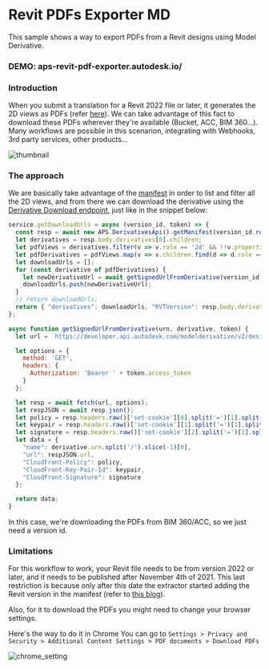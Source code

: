 # Revit PDFs Exporter MD

This sample shows a way to export PDFs from a Revit designs using Model Derivative.

### DEMO: aps-revit-pdf-exporter.autodesk.io/

### Introduction

When you submit a translation for a Revit 2022 file or later, it generates the 2D views as PDFs (refer [here](https://aps.autodesk.com/blog/advanced-option-rvtdwg-2d-views-svf2-post-job)).
We can take advantage of this fact to download these PDFs wherever they're available (Bucket, ACC, BIM 360...).
Many workflows are possible in this scenarion, integrating with Webhooks, 3rd party services, other products...

![thumbnail]()

### The approach

We are basically take advantage of the [manifest](https://aps.autodesk.com/en/docs/model-derivative/v2/reference/http/manifest/urn-manifest-GET/) in order to list and filter all the 2D views, and from there we can download the derivative using the [Derivative Download endpoint](https://aps.autodesk.com/en/docs/model-derivative/v2/reference/http/urn-manifest-derivativeUrn-signedcookies-GET/), just like in the snippet below:

```js
service.getDownloadUrls = async (version_id, token) => {
  const resp = await new APS.DerivativesApi().getManifest(version_id.replace('-', '/'), null, internalAuthClient, token);
  let derivatives = resp.body.derivatives[0].children;
  let pdfViews = derivatives.filter(v => v.role == '2d' && !!v.properties['Print Setting']);
  let pdfDerivatives = pdfViews.map(v => v.children.find(d => d.role == "pdf-page"));
  let downloadUrls = [];
  for (const derivative of pdfDerivatives) {
    let newDerivativeUrl = await getSignedUrlFromDerivative(version_id.replace('-', '_'), derivative, token);
    downloadUrls.push(newDerivativeUrl);
  }
  // return downloadUrls;
  return { "derivatives": downloadUrls, "RVTVersion": resp.body.derivatives[0].properties["Document Information"].RVTVersion };
};

async function getSignedUrlFromDerivative(urn, derivative, token) {
  let url = `https://developer.api.autodesk.com/modelderivative/v2/designdata/${urn.replaceAll('=', '')}/manifest/${derivative.urn}/signedcookies?useCdn=true`;

  let options = {
    method: 'GET',
    headers: {
      Authorization: 'Bearer ' + token.access_token
    }
  };

  let resp = await fetch(url, options);
  let respJSON = await resp.json();
  let policy = resp.headers.raw()['set-cookie'][0].split('=')[1].split(';')[0];
  let keypair = resp.headers.raw()['set-cookie'][1].split('=')[1].split(';')[0];
  let signature = resp.headers.raw()['set-cookie'][2].split('=')[1].split(';')[0];
  let data = {
    "name": derivative.urn.split('/').slice(-1)[0],
    "url": respJSON.url,
    "CloudFront-Policy": policy,
    "CloudFront-Key-Pair-Id": keypair,
    "CloudFront-Signature": signature
  };

  return data;
}
```

In this case, we're downloading the PDFs from BIM 360/ACC, so we just need a version id.

### Limitations

For this workflow to work, your Revit file needs to be from version 2022 or later, and it needs to be published after November 4th of 2021.
This last restriction is because only after this date the extractor started adding the Revit version in the manifest (refer to [this blog](https://aps.autodesk.com/blog/check-version-revit-file-hosted-cloud)).

Also, for it to download the PDFs you might need to change your browser settings.

Here's the way to do it in Chrome
You can go to `Settings > Privacy and Security > Additional Content Settings > PDF documents > Download PDFs`

![chrome_setting](./images/chrome_setting.png)
